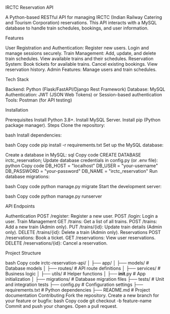 IRCTC Reservation API

A Python-based RESTful API for managing IRCTC (Indian Railway Catering and Tourism Corporation) reservations. This API interacts with a MySQL database to handle train schedules, bookings, and user information.

Features

User Registration and Authentication:
Register new users.
Login and manage sessions securely.
Train Management:
Add, update, and delete train schedules.
View available trains and their schedules.
Reservation System:
Book tickets for available trains.
Cancel existing bookings.
View reservation history.
Admin Features:
Manage users and train schedules.

Tech Stack

Backend: Python (Flask/FastAPI/Django Rest Framework)
Database: MySQL
Authentication: JWT (JSON Web Tokens) or Session-based authentication
Tools: Postman (for API testing)

Installation

Prerequisites
Install Python 3.8+.
Install MySQL Server.
Install pip (Python package manager).
Steps
Clone the repository:

bash
Install dependencies:

bash
Copy code
pip install -r requirements.txt
Set up the MySQL database:

Create a database in MySQL:
sql
Copy code
CREATE DATABASE irctc_reservation;
Update database credentials in config.py (or .env file):
python
Copy code
DB_HOST = "localhost"
DB_USER = "your-username"
DB_PASSWORD = "your-password"
DB_NAME = "irctc_reservation"
Run database migrations:

bash
Copy code
python manage.py migrate
Start the development server:

bash
Copy code
python manage.py runserver

API Endpoints

Authentication
POST /register: Register a new user.
POST /login: Login a user.
Train Management
GET /trains: Get a list of all trains.
POST /trains: Add a new train (Admin only).
PUT /trains/{id}: Update train details (Admin only).
DELETE /trains/{id}: Delete a train (Admin only).
Reservations
POST /reservations: Book a ticket.
GET /reservations: View user reservations.
DELETE /reservations/{id}: Cancel a reservation.

Project Structure

bash
Copy code
irctc-reservation-api/
│
├── app/
│   ├── models/          # Database models
│   ├── routes/          # API route definitions
│   ├── services/        # Business logic
│   ├── utils/           # Helper functions
│   ├── __init__.py      # App initialization
│
├── migrations/          # Database migration files
├── tests/               # Unit and integration tests
├── config.py            # Configuration settings
├── requirements.txt     # Python dependencies
├── README.md            # Project documentation
Contributing
Fork the repository.
Create a new branch for your feature or bugfix:
bash
Copy code
git checkout -b feature-name
Commit and push your changes.
Open a pull request.
